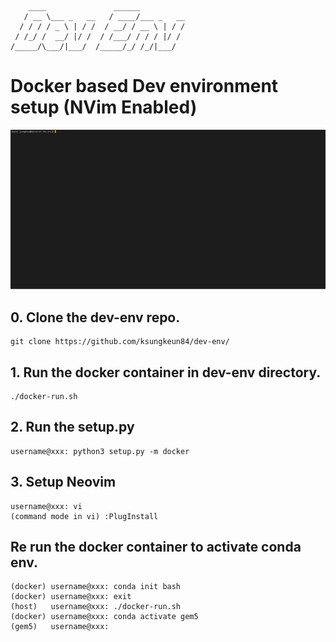 ```
    ____               ______
   / __ \___ _   __   / ____/___ _   __
  / / / / _ \ | / /  / __/ / __ \ | / /
 / /_/ /  __/ |/ /  / /___/ / / / |/ /
/_____/\___/|___/  /_____/_/ /_/|___/

```

# Docker based Dev environment setup (NVim Enabled)
![Docker based Dev environment setup (NVim Enabled)](https://github.com/ksungkeun84/dev-env/blob/master/dev-env-demo.gif)

## 0. Clone the dev-env repo.
```console
git clone https://github.com/ksungkeun84/dev-env/
```

## 1. Run the docker container in dev-env directory.

```console
./docker-run.sh
```

## 2. Run the setup.py

```console
username@xxx: python3 setup.py -m docker
```

## 3. Setup Neovim

```console
username@xxx: vi
(command mode in vi) :PlugInstall
```

## Re run the docker container to activate conda env.

```console
(docker) username@xxx: conda init bash
(docker) username@xxx: exit
(host)   username@xxx: ./docker-run.sh
(docker) username@xxx: conda activate gem5
(gem5)   username@xxx:
```
